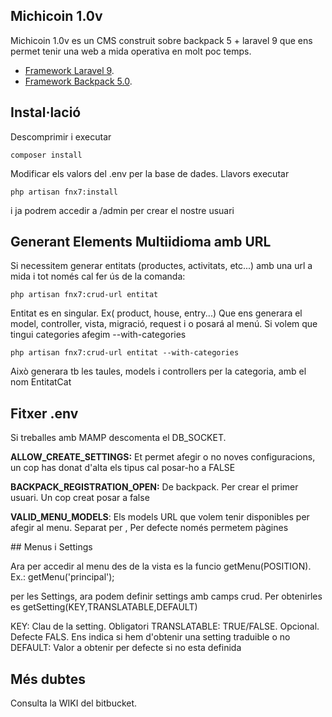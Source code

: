 ## Michicoin 1.0v

Michicoin 1.0v es un CMS construit sobre backpack 5 + laravel 9 que ens permet tenir una web a mida operativa en molt poc temps.

- [Framework Laravel 9](https://laravel.com/docs/).
- [Framework Backpack 5.0](https://backpackforlaravel.com/docs).


## Instal·lació

Descomprimir i executar

    composer install

Modificar els valors del .env per la base de dades. Llavors executar

    php artisan fnx7:install

i ja podrem accedir a /admin per crear el nostre usuari


## Generant Elements Multiidioma amb URL

Si necessitem generar entitats (productes, activitats, etc...) amb una url a mida i tot només cal fer ús de la comanda:

    php artisan fnx7:crud-url entitat

Entitat es en singular. Ex( product, house, entry...) Que ens generara el model, controller, vista, migració, request i o posará al menú. Si volem que tingui categories afegim --with-categories


    php artisan fnx7:crud-url entitat --with-categories


Això generara tb les taules, models i controllers per la categoria, amb el nom EntitatCat

## Fitxer .env

Si treballes amb MAMP descomenta el DB_SOCKET.

**ALLOW_CREATE_SETTINGS:** Et permet afegir o no noves configuracions, un cop has donat d'alta els tipus cal posar-ho a FALSE

**BACKPACK_REGISTRATION_OPEN:** De backpack. Per crear el primer usuari. Un cop creat posar a false

**VALID_MENU_MODELS**: Els models URL que volem tenir disponibles per afegir al menu. Separat per , Per defecte només permetem pàgines


## Menus i Settings

Ara per accedir al menu des de la vista es la funcio getMenu(POSITION). Ex.:
getMenu('principal');

per les Settings, ara podem definir settings amb camps crud. Per obtenirles es getSetting(KEY,TRANSLATABLE,DEFAULT)

KEY: Clau de la setting. Obligatori
TRANSLATABLE: TRUE/FALSE. Opcional. Defecte FALS. Ens indica si hem d'obtenir una setting traduible o no
DEFAULT: Valor a obtenir per defecte si no esta definida


## Més dubtes

Consulta la WIKI del bitbucket.